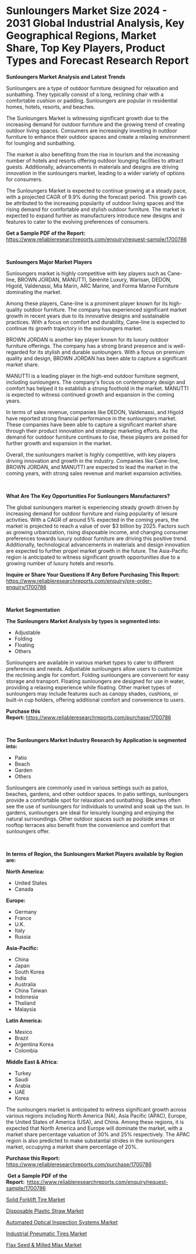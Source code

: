 <p><h1>Sunloungers Market Size 2024 - 2031 Global Industrial Analysis, Key Geographical Regions, Market Share, Top Key Players, Product Types and Forecast Research Report</h1></p><p><strong>Sunloungers Market Analysis and Latest Trends</strong></p>
<p><p>Sunloungers are a type of outdoor furniture designed for relaxation and sunbathing. They typically consist of a long, reclining chair with a comfortable cushion or padding. Sunloungers are popular in residential homes, hotels, resorts, and beaches.</p><p>The Sunloungers Market is witnessing significant growth due to the increasing demand for outdoor furniture and the growing trend of creating outdoor living spaces. Consumers are increasingly investing in outdoor furniture to enhance their outdoor spaces and create a relaxing environment for lounging and sunbathing.</p><p>The market is also benefiting from the rise in tourism and the increasing number of hotels and resorts offering outdoor lounging facilities to attract guests. Additionally, advancements in materials and designs are driving innovation in the sunloungers market, leading to a wider variety of options for consumers.</p><p>The Sunloungers Market is expected to continue growing at a steady pace, with a projected CAGR of 9.9% during the forecast period. This growth can be attributed to the increasing popularity of outdoor living spaces and the rising demand for comfortable and stylish outdoor furniture. The market is expected to expand further as manufacturers introduce new designs and features to cater to the evolving preferences of consumers.</p></p>
<p><strong>Get a Sample PDF of the Report:&nbsp;</strong> <a href="https://www.reliableresearchreports.com/enquiry/request-sample/1700786">https://www.reliableresearchreports.com/enquiry/request-sample/1700786</a></p>
<p>&nbsp;</p>
<p><strong>Sunloungers Major Market Players</strong></p>
<p><p>Sunloungers market is highly competitive with key players such as Cane-line, BROWN JORDAN, MANUTTI, Sérénité Luxury, Warisan, DEDON, Higold, Valdenassi, Mia Marin, ARC Marine, and Forma Marine Furniture dominating the market.</p><p>Among these players, Cane-line is a prominent player known for its high-quality outdoor furniture. The company has experienced significant market growth in recent years due to its innovative designs and sustainable practices. With a focus on comfort and durability, Cane-line is expected to continue its growth trajectory in the sunloungers market.</p><p>BROWN JORDAN is another key player known for its luxury outdoor furniture offerings. The company has a strong brand presence and is well-regarded for its stylish and durable sunloungers. With a focus on premium quality and design, BROWN JORDAN has been able to capture a significant market share.</p><p>MANUTTI is a leading player in the high-end outdoor furniture segment, including sunloungers. The company's focus on contemporary design and comfort has helped it to establish a strong foothold in the market. MANUTTI is expected to witness continued growth and expansion in the coming years.</p><p>In terms of sales revenue, companies like DEDON, Valdenassi, and Higold have reported strong financial performance in the sunloungers market. These companies have been able to capture a significant market share through their product innovation and strategic marketing efforts. As the demand for outdoor furniture continues to rise, these players are poised for further growth and expansion in the market.</p><p>Overall, the sunloungers market is highly competitive, with key players driving innovation and growth in the industry. Companies like Cane-line, BROWN JORDAN, and MANUTTI are expected to lead the market in the coming years, with strong sales revenue and market expansion activities.</p></p>
<p>&nbsp;</p>
<p><strong>What Are The Key Opportunities For Sunloungers Manufacturers?</strong></p>
<p><p>The global sunloungers market is experiencing steady growth driven by increasing demand for outdoor furniture and rising popularity of leisure activities. With a CAGR of around 5% expected in the coming years, the market is projected to reach a value of over $3 billion by 2025. Factors such as growing urbanization, rising disposable income, and changing consumer preferences towards luxury outdoor furniture are driving this positive trend. Additionally, technological advancements in materials and design innovation are expected to further propel market growth in the future. The Asia-Pacific region is anticipated to witness significant growth opportunities due to a growing number of luxury hotels and resorts.</p></p>
<p><strong>Inquire or Share Your Questions If Any Before Purchasing This Report:</strong> <a href="https://www.reliableresearchreports.com/enquiry/pre-order-enquiry/1700786">https://www.reliableresearchreports.com/enquiry/pre-order-enquiry/1700786</a></p>
<p>&nbsp;</p>
<p><strong>Market Segmentation</strong></p>
<p><strong>The Sunloungers Market Analysis by types is segmented into:</strong></p>
<p><ul><li>Adjustable</li><li>Folding</li><li>Floating</li><li>Others</li></ul></p>
<p><p>Sunloungers are available in various market types to cater to different preferences and needs. Adjustable sunloungers allow users to customize the reclining angle for comfort. Folding sunloungers are convenient for easy storage and transport. Floating sunloungers are designed for use in water, providing a relaxing experience while floating. Other market types of sunloungers may include features such as canopy shades, cushions, or built-in cup holders, offering additional comfort and convenience to users.</p></p>
<p><strong>Purchase this Report:&nbsp;</strong><a href="https://www.reliableresearchreports.com/purchase/1700786">https://www.reliableresearchreports.com/purchase/1700786</a></p>
<p>&nbsp;</p>
<p><strong>The Sunloungers Market Industry Research by Application is segmented into:</strong></p>
<p><ul><li>Patio</li><li>Beach</li><li>Garden</li><li>Others</li></ul></p>
<p><p>Sunloungers are commonly used in various settings such as patios, beaches, gardens, and other outdoor spaces. In patio settings, sunloungers provide a comfortable spot for relaxation and sunbathing. Beaches often see the use of sunloungers for individuals to unwind and soak up the sun. In gardens, sunloungers are ideal for leisurely lounging and enjoying the natural surroundings. Other outdoor spaces such as poolside areas or rooftop terraces also benefit from the convenience and comfort that sunloungers offer.</p></p>
<p>&nbsp;</p>
<p><strong>In terms of Region, the Sunloungers Market Players available by Region are:</strong></p>
<p>
    <p> <strong> North America: </strong>
        <ul>
            <li>United States</li>
            <li>Canada</li>
        </ul>
        </p> 
    <p> <strong> Europe: </strong>
        <ul>
            <li>Germany</li>
            <li>France</li>
            <li>U.K.</li>
            <li>Italy</li>
            <li>Russia</li>
        </ul>
        </p> 
    <p> <strong> Asia-Pacific: </strong>
        <ul>
            <li>China</li>
            <li>Japan</li>
            <li>South Korea</li>
            <li>India</li>
            <li>Australia</li>
            <li>China Taiwan</li>
            <li>Indonesia</li>
            <li>Thailand</li>
            <li>Malaysia</li>
        </ul>
        </p> 
    <p> <strong> Latin America: </strong>
        <ul>
            <li>Mexico</li>
            <li>Brazil</li>
            <li>Argentina Korea</li>
            <li>Colombia</li>
        </ul>
        </p> 
    <p> <strong> Middle East & Africa: </strong>
        <ul>
            <li>Turkey</li>
            <li>Saudi</li>
            <li>Arabia</li>
            <li>UAE</li>
            <li>Korea</li>
        </ul>
    </p>
    </p>
<p><p>The sunloungers market is anticipated to witness significant growth across various regions including North America (NA), Asia Pacific (APAC), Europe, the United States of America (USA), and China. Among these regions, it is expected that North America and Europe will dominate the market, with a market share percentage valuation of 30% and 25% respectively. The APAC region is also predicted to make substantial strides in the sunloungers market, occupying a market share percentage of 20%.</p></p>
<p><strong>Purchase this Report: </strong><a href="https://www.reliableresearchreports.com/purchase/1700786">https://www.reliableresearchreports.com/purchase/1700786</a></p>
<p>&nbsp;<strong>Get a Sample PDF of the Report:&nbsp;&nbsp;</strong><a href="https://www.reliableresearchreports.com/enquiry/request-sample/1700786">https://www.reliableresearchreports.com/enquiry/request-sample/1700786</a></p>
<p><strong></strong></p>
<p><p><a href="https://github.com/jhcraigie/Market-Research-Report-List-2/blob/main/solid-forklift-tire-market.md">Solid Forklift Tire Market</a></p><p><a href="https://github.com/jhcraigie/Market-Research-Report-List-2/blob/main/disposable-plastic-straw-market.md">Disposable Plastic Straw Market</a></p><p><a href="https://github.com/Whitneyboyettebo9kiw7yr13/Market-Research-Report-List-1/blob/main/automated-optical-inspection-systems-market.md">Automated Optical Inspection Systems Market</a></p><p><a href="https://github.com/sonuprakash1/Market-Research-Report-List-1/blob/main/industrial-pneumatic-tires-market.md">Industrial Pneumatic Tires Market</a></p><p><a href="https://github.com/PeterParrish5/Market-Research-Report-List-3/blob/main/flax-seed-milled-mlax-market.md">Flax Seed & Milled Mlax Market</a></p></p>